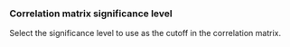 ### Correlation matrix significance level

Select the significance level to use as the cutoff in the correlation matrix. 
